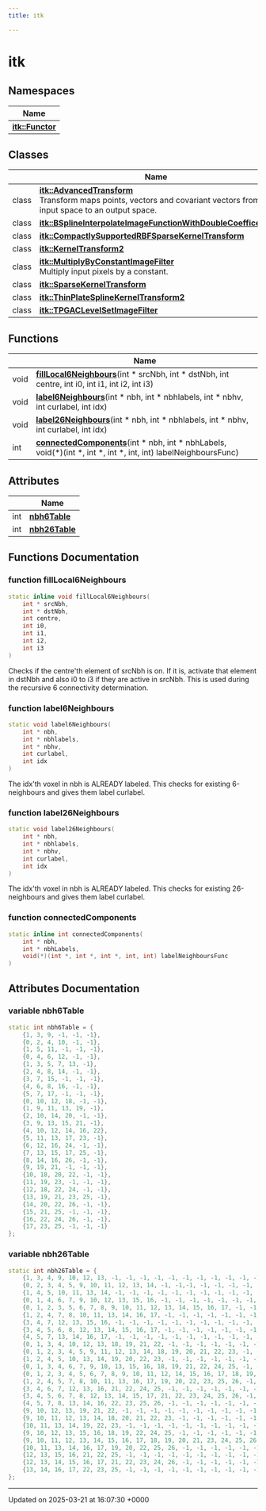 ```yaml
---
title: itk

---
```


# itk



## Namespaces

| Name           |
| -------------- |
| **[itk::Functor](../Namespaces/namespaceitk_1_1Functor.md)**  |

## Classes

|                | Name           |
| -------------- | -------------- |
| class | **[itk::AdvancedTransform](../Classes/classitk_1_1AdvancedTransform.md)** <br>Transform maps points, vectors and covariant vectors from an input space to an output space.  |
| class | **[itk::BSplineInterpolateImageFunctionWithDoubleCoefficents](../Classes/classitk_1_1BSplineInterpolateImageFunctionWithDoubleCoefficents.md)**  |
| class | **[itk::CompactlySupportedRBFSparseKernelTransform](../Classes/classitk_1_1CompactlySupportedRBFSparseKernelTransform.md)**  |
| class | **[itk::KernelTransform2](../Classes/classitk_1_1KernelTransform2.md)**  |
| class | **[itk::MultiplyByConstantImageFilter](../Classes/classitk_1_1MultiplyByConstantImageFilter.md)** <br>Multiply input pixels by a constant.  |
| class | **[itk::SparseKernelTransform](../Classes/classitk_1_1SparseKernelTransform.md)**  |
| class | **[itk::ThinPlateSplineKernelTransform2](../Classes/classitk_1_1ThinPlateSplineKernelTransform2.md)**  |
| class | **[itk::TPGACLevelSetImageFilter](../Classes/classitk_1_1TPGACLevelSetImageFilter.md)**  |

## Functions

|                | Name           |
| -------------- | -------------- |
| void | **[fillLocal6Neighbours](../Namespaces/namespaceitk.md#function-filllocal6neighbours)**(int * srcNbh, int * dstNbh, int centre, int i0, int i1, int i2, int i3) |
| void | **[label6Neighbours](../Namespaces/namespaceitk.md#function-label6neighbours)**(int * nbh, int * nbhlabels, int * nbhv, int curlabel, int idx) |
| void | **[label26Neighbours](../Namespaces/namespaceitk.md#function-label26neighbours)**(int * nbh, int * nbhlabels, int * nbhv, int curlabel, int idx) |
| int | **[connectedComponents](../Namespaces/namespaceitk.md#function-connectedcomponents)**(int * nbh, int * nbhLabels, void(*)(int *, int *, int *, int, int) labelNeighboursFunc) |

## Attributes

|                | Name           |
| -------------- | -------------- |
| int | **[nbh6Table](../Namespaces/namespaceitk.md#variable-nbh6table)**  |
| int | **[nbh26Table](../Namespaces/namespaceitk.md#variable-nbh26table)**  |


## Functions Documentation

### function fillLocal6Neighbours

```cpp
static inline void fillLocal6Neighbours(
    int * srcNbh,
    int * dstNbh,
    int centre,
    int i0,
    int i1,
    int i2,
    int i3
)
```


Checks if the centre'th element of srcNbh is on. If it is, activate that element in dstNbh and also i0 to i3 if they are active in srcNbh. This is used during the recursive 6 connectivity determination. 


### function label6Neighbours

```cpp
static void label6Neighbours(
    int * nbh,
    int * nbhlabels,
    int * nbhv,
    int curlabel,
    int idx
)
```


The idx'th voxel in nbh is ALREADY labeled. This checks for existing 6-neighbours and gives them label curlabel. 


### function label26Neighbours

```cpp
static void label26Neighbours(
    int * nbh,
    int * nbhlabels,
    int * nbhv,
    int curlabel,
    int idx
)
```


The idx'th voxel in nbh is ALREADY labeled. This checks for existing 26-neighbours and gives them label curlabel. 


### function connectedComponents

```cpp
static inline int connectedComponents(
    int * nbh,
    int * nbhLabels,
    void(*)(int *, int *, int *, int, int) labelNeighboursFunc
)
```



## Attributes Documentation

### variable nbh6Table

```cpp
static int nbh6Table = {
    {1, 3, 9, -1, -1, -1}, 
    {0, 2, 4, 10, -1, -1}, 
    {1, 5, 11, -1, -1, -1}, 
    {0, 4, 6, 12, -1, -1}, 
    {1, 3, 5, 7, 13, -1}, 
    {2, 4, 8, 14, -1, -1}, 
    {3, 7, 15, -1, -1, -1}, 
    {4, 6, 8, 16, -1, -1}, 
    {5, 7, 17, -1, -1, -1}, 
    {0, 10, 12, 18, -1, -1}, 
    {1, 9, 11, 13, 19, -1}, 
    {2, 10, 14, 20, -1, -1}, 
    {3, 9, 13, 15, 21, -1}, 
    {4, 10, 12, 14, 16, 22}, 
    {5, 11, 13, 17, 23, -1}, 
    {6, 12, 16, 24, -1, -1}, 
    {7, 13, 15, 17, 25, -1}, 
    {8, 14, 16, 26, -1, -1}, 
    {9, 19, 21, -1, -1, -1}, 
    {10, 18, 20, 22, -1, -1}, 
    {11, 19, 23, -1, -1, -1}, 
    {12, 18, 22, 24, -1, -1}, 
    {13, 19, 21, 23, 25, -1}, 
    {14, 20, 22, 26, -1, -1}, 
    {15, 21, 25, -1, -1, -1}, 
    {16, 22, 24, 26, -1, -1}, 
    {17, 23, 25, -1, -1, -1} 
};
```


### variable nbh26Table

```cpp
static int nbh26Table = {
    {1, 3, 4, 9, 10, 12, 13, -1, -1, -1, -1, -1, -1, -1, -1, -1, -1, -1, -1, -1, -1, -1, -1, -1, -1, -1}, 
    {0, 2, 3, 4, 5, 9, 10, 11, 12, 13, 14, -1, -1,-1, -1, -1, -1, -1, -1, -1, -1, -1, -1, -1, -1, -1}, 
    {1, 4, 5, 10, 11, 13, 14, -1, -1, -1, -1, -1, -1, -1, -1, -1, -1, -1, -1, -1, -1, -1, -1, -1, -1, -1}, 
    {0, 1, 4, 6, 7, 9, 10, 12, 13, 15, 16, -1, -1, -1, -1, -1, -1, -1, -1, -1, -1, -1, -1, -1, -1, -1}, 
    {0, 1, 2, 3, 5, 6, 7, 8, 9, 10, 11, 12, 13, 14, 15, 16, 17, -1, -1, -1, -1, -1, -1, -1, -1, -1}, 
    {1, 2, 4, 7, 8, 10, 11, 13, 14, 16, 17, -1, -1, -1, -1, -1, -1, -1, -1, -1, -1, -1, -1, -1, -1, -1}, 
    {3, 4, 7, 12, 13, 15, 16, -1, -1, -1, -1, -1, -1, -1, -1, -1, -1, -1, -1, -1, -1, -1, -1, -1, -1, -1}, 
    {3, 4, 5, 6, 8, 12, 13, 14, 15, 16, 17, -1, -1, -1, -1, -1, -1, -1, -1, -1, -1, -1, -1, -1, -1, -1}, 
    {4, 5, 7, 13, 14, 16, 17, -1, -1, -1, -1, -1, -1, -1, -1, -1, -1, -1, -1, -1, -1, -1, -1, -1, -1, -1}, 
    {0, 1, 3, 4, 10, 12, 13, 18, 19, 21, 22, -1, -1, -1, -1, -1, -1, -1, -1, -1, -1, -1, -1, -1, -1, -1}, 
    {0, 1, 2, 3, 4, 5, 9, 11, 12, 13, 14, 18, 19, 20, 21, 22, 23, -1, -1, -1, -1, -1, -1, -1, -1, -1}, 
    {1, 2, 4, 5, 10, 13, 14, 19, 20, 22, 23, -1, -1, -1, -1, -1, -1, -1, -1, -1, -1, -1, -1, -1, -1, -1}, 
    {0, 1, 3, 4, 6, 7, 9, 10, 13, 15, 16, 18, 19, 21, 22, 24, 25, -1, -1, -1, -1, -1, -1, -1, -1, -1}, 
    {0, 1, 2, 3, 4, 5, 6, 7, 8, 9, 10, 11, 12, 14, 15, 16, 17, 18, 19, 20, 21, 22, 23, 24, 25, 26}, 
    {1, 2, 4, 5, 7, 8, 10, 11, 13, 16, 17, 19, 20, 22, 23, 25, 26, -1, -1, -1, -1, -1, -1, -1, -1, -1}, 
    {3, 4, 6, 7, 12, 13, 16, 21, 22, 24, 25, -1, -1, -1, -1, -1, -1, -1, -1, -1, -1, -1, -1, -1, -1, -1}, 
    {3, 4, 5, 6, 7, 8, 12, 13, 14, 15, 17, 21, 22, 23, 24, 25, 26, -1, -1, -1, -1, -1, -1, -1, -1, -1}, 
    {4, 5, 7, 8, 13, 14, 16, 22, 23, 25, 26, -1, -1, -1, -1, -1, -1, -1, -1, -1, -1, -1, -1, -1, -1, -1}, 
    {9, 10, 12, 13, 19, 21, 22, -1, -1, -1, -1, -1, -1, -1, -1, -1, -1, -1, -1, -1, -1, -1, -1, -1, -1, -1}, 
    {9, 10, 11, 12, 13, 14, 18, 20, 21, 22, 23, -1, -1, -1, -1, -1, -1, -1, -1, -1, -1, -1, -1, -1, -1, -1}, 
    {10, 11, 13, 14, 19, 22, 23, -1, -1, -1, -1, -1, -1, -1, -1, -1, -1, -1, -1, -1, -1, -1, -1, -1, -1, -1}, 
    {9, 10, 12, 13, 15, 16, 18, 19, 22, 24, 25, -1, -1, -1, -1, -1, -1, -1, -1, -1, -1, -1, -1, -1, -1, -1}, 
    {9, 10, 11, 12, 13, 14, 15, 16, 17, 18, 19, 20, 21, 23, 24, 25, 26, -1, -1, -1, -1, -1, -1, -1, -1, -1}, 
    {10, 11, 13, 14, 16, 17, 19, 20, 22, 25, 26, -1, -1, -1, -1, -1, -1, -1, -1, -1, -1, -1, -1, -1, -1, -1}, 
    {12, 13, 15, 16, 21, 22, 25, -1, -1, -1, -1, -1, -1, -1, -1, -1, -1, -1, -1, -1, -1, -1, -1, -1, -1, -1}, 
    {12, 13, 14, 15, 16, 17, 21, 22, 23, 24, 26, -1, -1, -1, -1, -1, -1, -1, -1, -1, -1, -1, -1, -1, -1, -1}, 
    {13, 14, 16, 17, 22, 23, 25, -1, -1, -1, -1, -1, -1, -1, -1, -1, -1, -1, -1, -1, -1, -1, -1, -1, -1, -1} 
};
```





-------------------------------

Updated on 2025-03-21 at 16:07:30 +0000